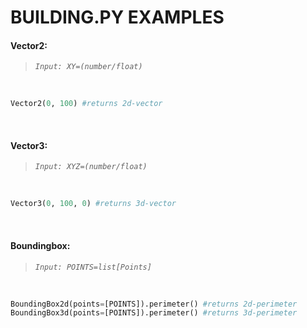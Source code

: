 # BUILDING.PY EXAMPLES

#### Vector2:  
> _`Input: XY=(number/float)`_
<br>

``` python
Vector2(0, 100) #returns 2d-vector
```
<br>

#### Vector3:  
> _`Input: XYZ=(number/float)`_
<br>

``` python
Vector3(0, 100, 0) #returns 3d-vector
```
<br>

#### Boundingbox:  
> _`Input: POINTS=list[Points]`_
<br>

``` python
BoundingBox2d(points=[POINTS]).perimeter() #returns 2d-perimeter
BoundingBox3d(points=[POINTS]).perimeter() #returns 3d-perimeter
```